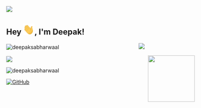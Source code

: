 <img src="https://user-images.githubusercontent.com/5679180/79618120-0daffb80-80be-11ea-819e-d2b0fa904d07.gif" width="30px">
<h2>Hey <img src="https://raw.githubusercontent.com/ABSphreak/ABSphreak/master/gifs/Hi.gif" width="30px">, I'm Deepak!</h2>

<img align='right' src='https://user-images.githubusercontent.com/5713670/87202985-820dcb80-c2b6-11ea-9f56-7ec461c497c3.gif' width='150"'>
<p><img align="center" src="https://github-readme-stats.vercel.app/api/top-langs/?username=deepaksabharwaal&layout=compact&&theme=tokyonight" alt="deepaksabharwaal" /></p>
<img src="https://i.imgur.com/VP9QIDJ.gif" width="125px" height="125px" align="right">
<img align="center" src="https://github-readme-stats.vercel.app/api?username=deepaksabharwaal&&show_icons=true&&theme=tokyonight" />
<p align="left"> <img src="https://komarev.com/ghpvc/?username=deepaksabharwaal&style=flat-square" alt="deepaksabharwaal" /> </p>

[![GitHub](https://img.shields.io/badge/dynamic/json?logo=github&label=GitHub+Followers&labelColor=282c34&color=181717&query=%24.data.totalSubs&url=https%3A%2F%2Fapi.spencerwoo.com%2Fsubstats%2F%3Fsource%3Dgithub%26queryKey%3Ddeepaksabharwaal&longCache=true)](https://github.com/deepaksabharwaal)

